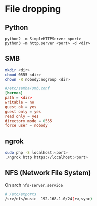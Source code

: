 # File dropping

## Python
```
python2 -m SimpleHTTPServer <port>
python3 -m http.server <port> -d <dir>
```

## SMB
```bash
mkdir <dir>
chmod 0555 <dir>
chown -R nobody:nogroup <dir>
```
```conf
#/etc/samba/smb.conf
[hermes]
path = <dir>
writable = no
guest ok = yes
guest only = yes
read only = yes
directory mode = 0555
force user = nobody
```

## ngrok
```bash
sudo php -S localhost:<port>
./ngrok http https://localhost:<port>
```

## NFS (Network File System)
On arch `nfs-server.service`
```bash
# /etc/exports
/srv/nfs/music  192.168.1.0/24(rw,sync)
```